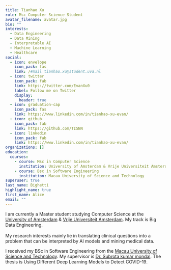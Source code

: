 ```yaml
---
title: Tianhao Xu
role: Msc Computer Science Student
avatar_filename: avatar.jpg
bio: ""
interests:
  - Data Engineering
  - Data Mining
  - Interpretable AI
  - Machine Learning
  - Healthcare
social:
  - icon: envelope
    icon_pack: fas
    link: /#mail tianhao.xu@student.uva.nl
  - icon: twitter
    icon_pack: fab
    link: https://twitter.com/EvanXu0
    label: Follow me on Twitter
    display:
      header: true
  - icon: graduation-cap
    icon_pack: fas
    link: https://www.linkedin.com/in/tianhao-xu-evan/
  - icon: github
    icon_pack: fab
    link: https://github.com/TISNN
  - icon: linkedin
    icon_pack: fab
    link: https://www.linkedin.com/in/tianhao-xu-evan/
organizations: []
education:
  courses:
    - course: Msc in Computer Science
      institution: University of Amsterdam & Vrije Universiteit Amsterdam
    - course: Bsc in Software Engineering
      institution: Macau University of Science and Technology
superuser: true
last_name: Bighetti
highlight_name: true
first_name: Alice
email: ""
---
```

I am currently a Master student studying Computer Science at the [University of Amsterdam](https://www.uva.nl/) & [Vrije Universiteit Amsterdam](https://vu.nl/nl). My track is Big Data Engineering.\
\
My research interests mainly lie in translating clinical questions into a problem that can be interpreted by AI models and mining medical data.

I received my BSc in Software Engineering from the [Macau University of Science and Technology](https://www.must.edu.mo/en). My supervisor is [Dr. Subrota kumar mondal](https://www.must.edu.mo/scse/staff/subrota). The thesis is Using Different Deep Learning Models to Detect COVID-19.